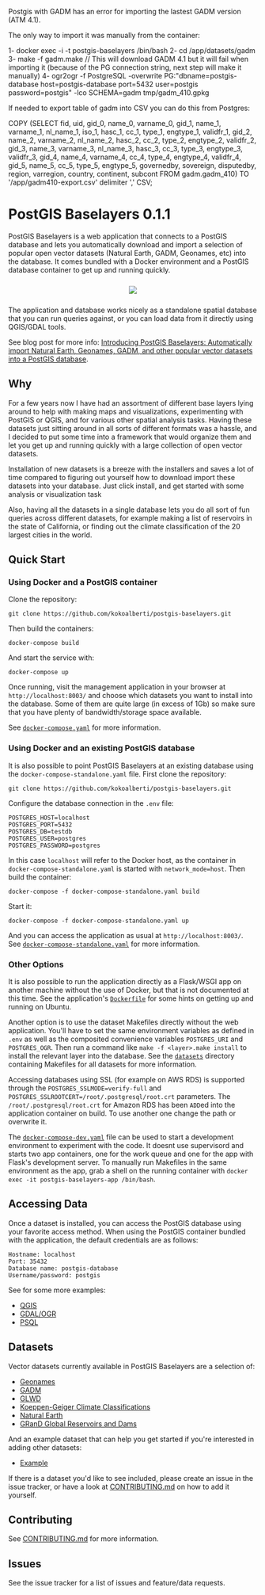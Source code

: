 Postgis with GADM has an error for importing the lastest GADM version (ATM 4.1).

The only way to import it was manually from the container:

1- docker exec -i -t postgis-baselayers /bin/bash
2- cd /app/datasets/gadm
3- make -f gadm.make // This will download GADM 4.1 but it will fail when importing it (because of the PG connection string, next step will make it manually)
4- ogr2ogr -f PostgreSQL -overwrite PG:"dbname=postgis-database host=postgis-database port=5432 user=postgis password=postgis" -lco SCHEMA=gadm tmp/gadm_410.gpkg

If needed to export table of gadm into CSV you can do this from Postgres:

COPY (SELECT fid, uid, gid_0, name_0, varname_0, gid_1, name_1, varname_1, nl_name_1, iso_1, hasc_1, cc_1, type_1, engtype_1, validfr_1, gid_2, name_2, varname_2, nl_name_2, hasc_2, cc_2, type_2, engtype_2, validfr_2, gid_3, name_3, varname_3, nl_name_3, hasc_3, cc_3, type_3, engtype_3, validfr_3, gid_4, name_4, varname_4, cc_4, type_4, engtype_4, validfr_4, gid_5, name_5, cc_5, type_5, engtype_5, governedby, sovereign, disputedby, region, varregion, country, continent, subcont
	FROM gadm.gadm_410) TO '/app/gadm410-export.csv' delimiter ',' CSV;


# PostGIS Baselayers 0.1.1

PostGIS Baselayers is a web application that connects to a PostGIS database and lets you automatically download and import a selection of popular open vector datasets (Natural Earth, GADM, Geonames, etc) into the database. It comes bundled with a Docker environment and a PostGIS database container to get up and running quickly.

<p align="center">
  <img src="docs/img/screenshot-home-0.1.0.png" style="margin:10px 0px 10px 0px;">
</p>

The application and database works nicely as a standalone spatial database that you can run queries against, or you can load data from it directly using QGIS/GDAL tools.

See blog post for more info: [Introducing PostGIS Baselayers: Automatically import Natural Earth, Geonames, GADM, and other popular vector datasets into a PostGIS database](https://kokoalberti.com/articles/postgis-baselayers-importing-popular-vector-datasets-into-postgis/).

## Why

For a few years now I have had an assortment of different base layers lying around to help with making maps and visualizations, experimenting with PostGIS or QGIS, and for various other spatial analysis tasks. Having these datasets just sitting around in all sorts of different formats was a hassle, and I decided to put some time into a framework that would organize them and let you get up and running quickly with a large collection of open vector datasets.

Installation of new datasets is a breeze with the installers and saves a lot of time compared to figuring out yourself how to download import these datasets into your database. Just click install, and get started with some analysis or visualization task 

Also, having all the datasets in a single database lets you do all sort of fun queries across different datasets, for example making a list of reservoirs in the state of California, or finding out the climate classification of the 20 largest cities in the world.

## Quick Start

### Using Docker and a PostGIS container

Clone the repository: 

    git clone https://github.com/kokoalberti/postgis-baselayers.git

Then build the containers: 

    docker-compose build

And start the service with:

    docker-compose up

Once running, visit the management application in your browser at `http://localhost:8003/` and choose which datasets you want to install into the database. Some of them are quite large (in excess of 1Gb) so make sure that you have plenty of bandwidth/storage space available.

See [`docker-compose.yaml`](docker-compose.yaml) for more information.

### Using Docker and an existing PostGIS database

It is also possible to point PostGIS Baselayers at an existing database using the `docker-compose-standalone.yaml` file. First clone the repository:

    git clone https://github.com/kokoalberti/postgis-baselayers.git

Configure the database connection in the `.env` file:

    POSTGRES_HOST=localhost
    POSTGRES_PORT=5432
    POSTGRES_DB=testdb
    POSTGRES_USER=postgres
    POSTGRES_PASSWORD=postgres

In this case `localhost` will refer to the Docker host, as the container in `docker-compose-standalone.yaml` is started with `network_mode=host`. Then build the container:

    docker-compose -f docker-compose-standalone.yaml build

Start it:

    docker-compose -f docker-compose-standalone.yaml up

And you can access the application as usual at `http://localhost:8003/`. See [`docker-compose-standalone.yaml`](docker-compose-standalone.yaml) for more information.

### Other Options

It is also possible to run the application directly as a Flask/WSGI app on another machine without the use of Docker, but that is not documented at this time. See the application's [`Dockerfile`](app/Dockerfile) for some hints on getting up and running on Ubuntu.

Another option is to use the dataset Makefiles directly without the web application. You'll have to set the same environment variables as defined in `.env` as well as the composited convenience variables `POSTGRES_URI` and `POSTGRES_OGR`. Then run a command like `make -f <layer>.make install` to install the relevant layer into the database. See the [`datasets`](app/datasets/) directory containing Makefiles for all datasets for more information.

Accessing databases using SSL (for example on AWS RDS) is supported through the `POSTGRES_SSLMODE=verify-full` and `POSTGRES_SSLROOTCERT=/root/.postgresql/root.crt` parameters. The `/root/.postgresql/root.crt` for Amazon RDS has been `ADD`ed into the application container on build. To use another one change the path or overwrite it.

The [`docker-compose-dev.yaml`](docker-compose-dev.yaml) file can be used to start a development environment to experiment with the code. It doesnt use supervisord and starts two app containers, one for the work queue and one for the app with Flask's development server. To manually run Makefiles in the same environment as the app, grab a shell on the running container with `docker exec -it postgis-baselayers-app /bin/bash`. 

## Accessing Data

Once a dataset is installed, you can access the PostGIS database using your favorite access method. When using the PostGIS container bundled with the application, the default credentials are as follows:

    Hostname: localhost
    Port: 35432
    Database name: postgis-database
    Username/password: postgis

See for some more examples:

* [QGIS](docs/QGIS.md)
* [GDAL/OGR](docs/GDALOGR.md)
* [PSQL](docs/PSQL.md)

## Datasets

Vector datasets currently available in PostGIS Baselayers are a selection of:

* [Geonames](app/datasets/geonames/)
* [GADM](app/datasets/gadm/)
* [GLWD](app/datasets/glwd/)
* [Koeppen-Geiger Climate Classifications](app/datasets/koeppengeiger/)
* [Natural Earth](app/datasets/naturalearth/)
* [GRanD Global Reservoirs and Dams](app/datasets/grand/)

And an example dataset that can help you get started if you're interested in adding other datasets:

* [Example](app/datasets/example/)

If there is a dataset you'd like to see included, please create an issue in the issue tracker, or have a look at [CONTRIBUTING.md](CONTRIBUTING.md) on how to add it yourself.

## Contributing

See [CONTRIBUTING.md](CONTRIBUTING.md) for more information.

## Issues

See the issue tracker for a list of issues and feature/data requests.
